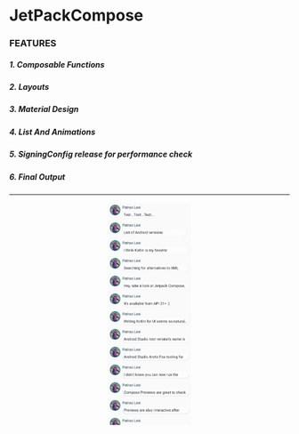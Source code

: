 # JetPackCompose

### FEATURES

##### 1. Composable Functions

##### 2. Layouts

##### 3. Material Design

##### 4. List And Animations

##### 5. SigningConfig release for performance check

##### 6. Final Output
---

[//]: # (![List with dummy Data]&#40;https://github.com/Dhanraj-Naik/JetPackCompose/blob/develop/img.png&#41;)
<p align="center">
  <img src="https://github.com/Dhanraj-Naik/JetPackCompose/blob/develop/img.png" height="400">
</p>


